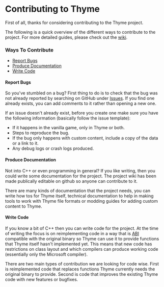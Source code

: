 # Contributing to Thyme

First of all, thanks for considering contributing to the Thyme project.

The following is a quick overview of the different ways to contribute to the project. For more detailed guides, please check out the [wiki](https://github.com/TheAssemblyArmada/Thyme/).

### Ways To Contribute

* [Report Bugs](#report-bugs)
* [Produce Documentation](#produce-documentation)
* [Write Code](#write-code)

#### Report Bugs

So you've stumbled on a bug? First thing to do is to check that the bug was not already reported by searching on GitHub under [Issues](https://github.com/TheAssemblyArmada/Thyme/issues). If you find one already exists, you can add comments to it rather than opening a new one.

If an issue doesn't already exist, before you create one make sure you have the following information (basically follow the issue template):
 * If it happens in the vanilla game, only in Thyme or both.
 * Steps to reproduce the bug.
 * If the bug only happens with custom content, include a copy of the data or a link to it.
 * Any debug logs or crash logs produced.
 
#### Produce Documentation

Not into C++ or even programming in general? If you like writing, then you could write some documentation for the project. The project wiki has been made publically editable on github so anyone can contribute to it.

There are many kinds of documentation that the project needs, you can write how tos for Thyme itself, technical documentation to help in making tools to work with Thyme file formats or modding guides for adding custom content to Thyme.

#### Write Code

If you know a bit of C++ then you can write code for the project. At the time of writing the focus is on reimplementing code in a way that is [ABI](https://en.wikipedia.org/wiki/Application_binary_interface) compatible with the original binary so Thyme can use it to provide functions that Thyme itself hasn't implemented yet. This means that new code has restrictions on class layout and which compilers can produce working code (essentially only the Microsoft compiler).

There are two main types of contribution we are looking for code wise. First is reimplemented code that replaces functions Thyme currently needs the original binary to provide. Second is code that improves the existing Thyme code with new features or bugfixes.

